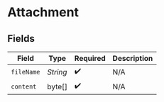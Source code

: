 # Attachment


## Fields

| Field              | Type               | Required           | Description        |
| ------------------ | ------------------ | ------------------ | ------------------ |
| `fileName`         | *String*           | :heavy_check_mark: | N/A                |
| `content`          | byte[]             | :heavy_check_mark: | N/A                |